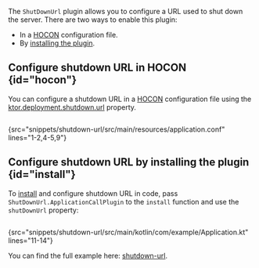 [//]: # (title: Shutdown URL)

<tldr>
<var name="example_name" value="shutdown-url"/>
<include from="lib.topic" element-id="download_example"/>
</tldr>

The `ShutDownUrl` plugin allows you to configure a URL used to shut down the server. 
There are two ways to enable this plugin: 
- In a [HOCON](#hocon) configuration file.
- By [installing the plugin](#install).



## Configure shutdown URL in HOCON {id="hocon"}

You can configure a shutdown URL in a [HOCON](Configurations.xml#hocon-file) configuration file using the [ktor.deployment.shutdown.url](Configurations.xml#predefined-properties) property.

```kotlin
```
{src="snippets/shutdown-url/src/main/resources/application.conf" lines="1-2,4-5,9"}

## Configure shutdown URL by installing the plugin {id="install"}

To [install](Plugins.md#install) and configure shutdown URL in code, pass `ShutDownUrl.ApplicationCallPlugin` to the `install` function and use the `shutDownUrl` property:

```kotlin
```
{src="snippets/shutdown-url/src/main/kotlin/com/example/Application.kt" lines="11-14"}


You can find the full example here: [shutdown-url](https://github.com/ktorio/ktor-documentation/tree/%current-branch%/codeSnippets/snippets/shutdown-url).